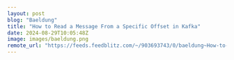 ```yaml
---
layout: post
blog: "Baeldung"
title: "How to Read a Message From a Specific Offset in Kafka"
date: 2024-08-29T10:05:48Z
image: images/baeldung.png
remote_url: "https://feeds.feedblitz.com/~/903693743/0/baeldung~How-to-Read-a-Message-From-a-Specific-Offset-in-Kafka"
---
```

